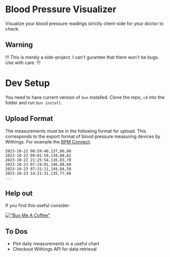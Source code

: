 # Blood Pressure Visualizer
Visualize your blood pressure readings strictly client-side for your doctor to check.

## Warning
!!! This is merely a side-project. I can't gurantee that there won't be bugs. Use with care. !!!

# Dev Setup
You need to have current version of `bun` installed. Clone the repo, `cd` into the folder and run `bun install`.

## Upload Format
The measurements must be in the following format for upload. This corresponds to the export format of blood pressure measuring devices by Withings. For example the [BPM Connect](https://www.withings.com/de/de/bpm-connect).
```
2023-10-22 08:59:40,137,86,60
2023-10-22 09:01:59,139,80,62
2023-10-22 21:25:54,136,83,70
2023-10-23 07:24:01,146,88,60
2023-10-23 07:31:11,149,84,58
2023-10-23 14:21:31,135,77,66
...
```

## Help out
If you find this useful consider:

[!["Buy Me A Coffee"](https://www.buymeacoffee.com/assets/img/custom_images/orange_img.png)](https://buymeacoffee.com/danielmarkow)

## To Dos
- Plot daily measurements in a useful chart
- Checkout Withings API for data retrieval
